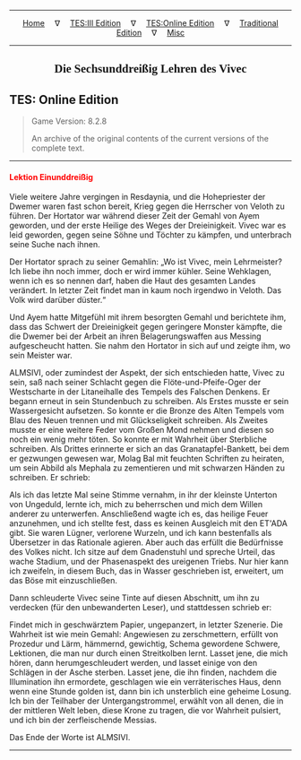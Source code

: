 
---

<!-- Jekyll Page Links -->

<center>
<a href="../../../../index.html">Home</a>
&emsp;&nabla;&emsp;
<a href="../../../index-tes3.html">TES:III Edition</a>
&emsp;&nabla;&emsp;
<a href="../../../index-teso.html">TES:Online Edition</a>
&emsp;&nabla;&emsp;
<a href="../../../index-traditional.html">Traditional Edition</a>
&emsp;&nabla;&emsp;
<a href="../../../index-misc.html">Misc</a>
</center>

<!-- Markdown Body Below: -->

---

<center>
<h2><span style="font-family:Georgia">Die Sechsunddreißig Lehren des Vivec</span></h2>
</center>

## TES: Online Edition

> Game Version: 8.2.8
>
> An archive of the original contents of the current versions of the complete text.

---

#### <span style="color:red">Lektion Einunddreißig</span>

Viele weitere Jahre vergingen in Resdaynia, und die Hohepriester der Dwemer waren fast schon bereit, Krieg gegen die Herrscher von Veloth zu führen. Der Hortator war während dieser Zeit der Gemahl von Ayem geworden, und der erste Heilige des Weges der Dreieinigkeit. Vivec war es leid geworden, gegen seine Söhne und Töchter zu kämpfen, und unterbrach seine Suche nach ihnen.

Der Hortator sprach zu seiner Gemahlin: „Wo ist Vivec, mein Lehrmeister? Ich liebe ihn noch immer, doch er wird immer kühler. Seine Wehklagen, wenn ich es so nennen darf, haben die Haut des gesamten Landes verändert. In letzter Zeit findet man in kaum noch irgendwo in Veloth. Das Volk wird darüber düster.“

Und Ayem hatte Mitgefühl mit ihrem besorgten Gemahl und berichtete ihm, dass das Schwert der Dreieinigkeit gegen geringere Monster kämpfte, die die Dwemer bei der Arbeit an ihren Belagerungswaffen aus Messing aufgescheucht hatten. Sie nahm den Hortator in sich auf und zeigte ihm, wo sein Meister war.

ALMSIVI, oder zumindest der Aspekt, der sich entschieden hatte, Vivec zu sein, saß nach seiner Schlacht gegen die Flöte-und-Pfeife-Oger der Westscharte in der Litaneihalle des Tempels des Falschen Denkens. Er begann erneut in sein Stundenbuch zu schreiben. Als Erstes musste er sein Wassergesicht aufsetzen. So konnte er die Bronze des Alten Tempels vom Blau des Neuen trennen und mit Glückseligkeit schreiben. Als Zweites musste er eine weitere Feder vom Großen Mond nehmen und diesen so noch ein wenig mehr töten. So konnte er mit Wahrheit über Sterbliche schreiben. Als Drittes erinnerte er sich an das Granatapfel-Bankett, bei dem er gezwungen gewesen war, Molag Bal mit feuchten Schriften zu heiraten, um sein Abbild als Mephala zu zementieren und mit schwarzen Händen zu schreiben. Er schrieb:

Als ich das letzte Mal seine Stimme vernahm, in ihr der kleinste Unterton von Ungeduld, lernte ich, mich zu beherrschen und mich dem Willen anderer zu unterwerfen. Anschließend wagte ich es, das heilige Feuer anzunehmen, und ich stellte fest, dass es keinen Ausgleich mit den ET'ADA gibt. Sie waren Lügner, verlorene Wurzeln, und ich kann bestenfalls als Übersetzer in das Rationale agieren. Aber auch das erfüllt die Bedürfnisse des Volkes nicht. Ich sitze auf dem Gnadenstuhl und spreche Urteil, das wache Stadium, und der Phasenaspekt des ureigenen Triebs. Nur hier kann ich zweifeln, in diesem Buch, das in Wasser geschrieben ist, erweitert, um das Böse mit einzuschließen.

Dann schleuderte Vivec seine Tinte auf diesen Abschnitt, um ihn zu verdecken (für den unbewanderten Leser), und stattdessen schrieb er:

Findet mich in geschwärztem Papier, ungepanzert, in letzter Szenerie. Die Wahrheit ist wie mein Gemahl: Angewiesen zu zerschmettern, erfüllt von Prozedur und Lärm, hämmernd, gewichtig, Schema gewordene Schwere, Lektionen, die man nur durch einen Streitkolben lernt. Lasset jene, die mich hören, dann herumgeschleudert werden, und lasset einige von den Schlägen in der Asche sterben. Lasset jene, die ihn finden, nachdem die Illumination ihn ermordete, geschlagen wie ein verräterisches Haus, denn wenn eine Stunde golden ist, dann bin ich unsterblich eine geheime Losung. Ich bin der Teilhaber der Untergangstrommel, erwählt von all denen, die in der mittleren Welt leben, diese Krone zu tragen, die vor Wahrheit pulsiert, und ich bin der zerfleischende Messias.

Das Ende der Worte ist ALMSIVI.

---
